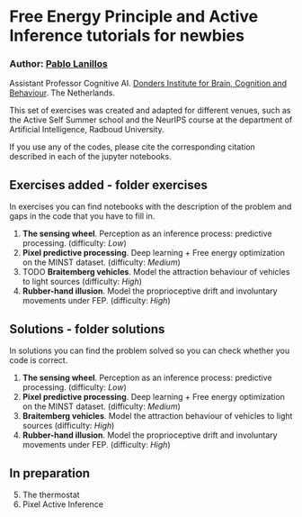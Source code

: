 # Free Energy Principle and Active Inference tutorials for newbies

### Author: [Pablo Lanillos](https://www.ru.nl/english/people/lanillos-p/) 
Assistant Professor Cognitive AI. [Donders Institute for Brain, Cognition and Behaviour](https://www.ru.nl/donders/). The Netherlands.

This set of exercises was created and adapted for different venues, such as the Active Self Summer school and the NeurIPS course at the department of Artificial Intelligence, Radboud University.

If you use any of the codes, please cite the corresponding citation described in each of the jupyter notebooks.

## Exercises added - folder exercises
In exercises you can find notebooks with the description of the problem and gaps in the code that you have to fill in.

1. **The sensing wheel**. Perception as an inference process: predictive processing. (difficulty: *Low*)
2. **Pixel predictive processing**. Deep learning + Free energy optimization on the MINST dataset. (difficulty: *Medium*) 
3. TODO **Braitemberg vehicles**. Model the attraction behaviour of vehicles to light sources (difficulty: *High*)
4. **Rubber-hand illusion**. Model the proprioceptive drift and involuntary movements under FEP. (difficulty: *High*) 

## Solutions - folder solutions
In solutions you can find the problem solved so you can check whether you code is correct.

1. **The sensing wheel**. Perception as an inference process: predictive processing. (difficulty: *Low*)
2. **Pixel predictive processing**. Deep learning + Free energy optimization on the MINST dataset. (difficulty: *Medium*) 
3. **Braitemberg vehicles**. Model the attraction behaviour of vehicles to light sources (difficulty: *High*)
4. **Rubber-hand illusion**. Model the proprioceptive drift and involuntary movements under FEP. (difficulty: *High*) 

## In preparation
5. The thermostat
6. Pixel Active Inference
